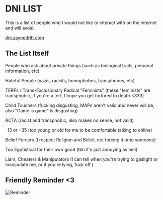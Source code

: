 # DNI LIST
This is a list of people who I would not like to interact with on the internet and will avoid. 

[dni.zaynedrift.com](https://dni.zaynedrift.com)

## The List Itself
People who ask about private things
(such as biological traits, personal information, etc)

Hateful People
(nazis, racists, homophobes, transphobes, etc)

TERFs / Trans-Exclusionary Radical "Feminists"
(these "feminists" are transphobic,
if you're a terf, I hope you get tortured to death <333)

Child Touchers
(fucking disgusting, MAPs aren't valid and never will be,
also "Game is game" is disgusting)

RCTA
(racist and transphobic, also makes no sense, not valid)

-13 or +35
(too young or old for me to be comfortable talking to online)

Belief Forcers
(I respect Religion and Belief, not forcing it onto someone)

Too Egotistical for their own good
(tbh it's just annoying as hell)

Liars, Cheaters & Manipulators
(I can tell when you're trying to gaslight or manipulate me,
or if you're lying, fuck off.)
## Friendly Reminder <3
![Reminder](https://dni.zaynedrift.com/trans.png)